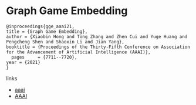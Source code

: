 # Graph Game Embedding

```
@inproceedings{gge_aaai21,
title = {Graph Game Embedding},
author = {Xiaobin Hong and Tong Zhang and Zhen Cui and Yuge Huang and Pengcheng Shen and Shaoxin Li and Jian Yang},
booktitle = {Proceedings of the Thirty-Fifth Conference on Association for the Advancement of Artificial Intelligence (AAAI)},
  pages	    = {7711--7720},
year = {2021}
}
```

links
- [aaai](https://www.aaai.org/AAAI21Papers/AAAI-3084.HongX.pdf)
- [AAAI](https://ojs.aaai.org/index.php/AAAI/article/view/16942)